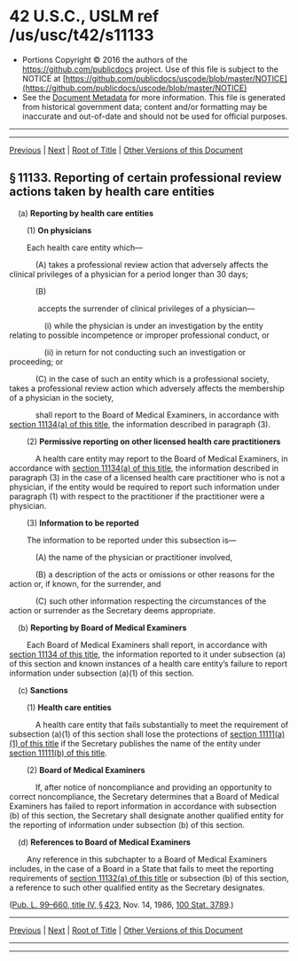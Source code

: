 ---
---

# 42 U.S.C., USLM ref /us/usc/t42/s11133

* Portions Copyright © 2016 the authors of the https://github.com/publicdocs project.
  Use of this file is subject to the NOTICE at [https://github.com/publicdocs/uscode/blob/master/NOTICE](https://github.com/publicdocs/uscode/blob/master/NOTICE)
* See the [Document Metadata](././../../../../..//README.md) for more information.
  This file is generated from historical government data; content and/or formatting may be inaccurate and out-of-date and should not be used for official purposes.

----------
----------

[Previous](./../../../../..//us/usc/t42/ch117/schII/m__us_usc_t42_s11132.md) | [Next](./../../../../..//us/usc/t42/ch117/schII/m__us_usc_t42_s11134.md) | [Root of Title](./../../../../../) | [Other Versions of this Document](https://publicdocs.github.io/go/links?ns=uslm&ref=%2Fus%2Fusc%2Ft42%2Fs11133)

## § 11133. Reporting of certain professional review actions taken by health care entities

    (a) __Reporting by health care entities__ 

        (1) __On physicians__ 

        Each health care entity which—

            (A) takes a professional review action that adversely affects the clinical privileges of a physician for a period longer than 30 days;

            (B)

             accepts the surrender of clinical privileges of a physician—

                (i) while the physician is under an investigation by the entity relating to possible incompetence or improper professional conduct, or

                (ii) in return for not conducting such an investigation or proceeding; or

            (C) in the case of such an entity which is a professional society, takes a professional review action which adversely affects the membership of a physician in the society,

            shall report to the Board of Medical Examiners, in accordance with [section 11134(a) of this title][/us/usc/t42/s11134/a], the information described in paragraph (3).

        (2) __Permissive reporting on other licensed health care practitioners__ 

            A health care entity may report to the Board of Medical Examiners, in accordance with [section 11134(a) of this title][/us/usc/t42/s11134/a], the information described in paragraph (3) in the case of a licensed health care practitioner who is not a physician, if the entity would be required to report such information under paragraph (1) with respect to the practitioner if the practitioner were a physician.

        (3) __Information to be reported__ 

        The information to be reported under this subsection is—

            (A) the name of the physician or practitioner involved,

            (B) a description of the acts or omissions or other reasons for the action or, if known, for the surrender, and

            (C) such other information respecting the circumstances of the action or surrender as the Secretary deems appropriate.

    (b) __Reporting by Board of Medical Examiners__ 

        Each Board of Medical Examiners shall report, in accordance with [section 11134 of this title][/us/usc/t42/s11134], the information reported to it under subsection (a) of this section and known instances of a health care entity’s failure to report information under subsection (a)(1) of this section.

    (c) __Sanctions__ 

        (1) __Health care entities__ 

            A health care entity that fails substantially to meet the requirement of subsection (a)(1) of this section shall lose the protections of [section 11111(a)(1) of this title][/us/usc/t42/s11111/a/1] if the Secretary publishes the name of the entity under [section 11111(b) of this title][/us/usc/t42/s11111/b].

        (2) __Board of Medical Examiners__ 

            If, after notice of noncompliance and providing an opportunity to correct noncompliance, the Secretary determines that a Board of Medical Examiners has failed to report information in accordance with subsection (b) of this section, the Secretary shall designate another qualified entity for the reporting of information under subsection (b) of this section.

    (d) __References to Board of Medical Examiners__ 

        Any reference in this subchapter to a Board of Medical Examiners includes, in the case of a Board in a State that fails to meet the reporting requirements of [section 11132(a) of this title][/us/usc/t42/s11132/a] or subsection (b) of this section, a reference to such other qualified entity as the Secretary designates.

([Pub. L. 99–660, title IV, § 423][/us/pl/99/660/s423], Nov. 14, 1986, [100 Stat. 3789][/us/stat/100/3789].)

----------

[Previous](./../../../../..//us/usc/t42/ch117/schII/m__us_usc_t42_s11132.md) | [Next](./../../../../..//us/usc/t42/ch117/schII/m__us_usc_t42_s11134.md) | [Root of Title](./../../../../../) | [Other Versions of this Document](https://publicdocs.github.io/go/links?ns=uslm&ref=%2Fus%2Fusc%2Ft42%2Fs11133)

----------
----------

[/us/usc/t42/s11134/a]: https://publicdocs.github.io/go/links?ns=uslm&ref=%2Fus%2Fusc%2Ft42%2Fs11134%2Fa
[/us/usc/t42/s11134/a]: https://publicdocs.github.io/go/links?ns=uslm&ref=%2Fus%2Fusc%2Ft42%2Fs11134%2Fa
[/us/usc/t42/s11134]: https://publicdocs.github.io/go/links?ns=uslm&ref=%2Fus%2Fusc%2Ft42%2Fs11134
[/us/usc/t42/s11111/a/1]: https://publicdocs.github.io/go/links?ns=uslm&ref=%2Fus%2Fusc%2Ft42%2Fs11111%2Fa%2F1
[/us/usc/t42/s11111/b]: https://publicdocs.github.io/go/links?ns=uslm&ref=%2Fus%2Fusc%2Ft42%2Fs11111%2Fb
[/us/usc/t42/s11132/a]: https://publicdocs.github.io/go/links?ns=uslm&ref=%2Fus%2Fusc%2Ft42%2Fs11132%2Fa
[/us/pl/99/660/s423]: https://publicdocs.github.io/go/links?ns=uslm&ref=%2Fus%2Fpl%2F99%2F660%2Fs423
[/us/stat/100/3789]: https://publicdocs.github.io/go/links?ns=uslm&ref=%2Fus%2Fstat%2F100%2F3789



